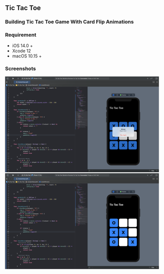 ## Tic Tac Toe

### Building Tic Tac Toe Game With Card Flip Animations

### Requirement
* iOS 14.0 +
* Xcode 12
* macOS 10.15 +

### Screenshots 
![image](https://github.com/OrangeFlavoredDerek/Tic-Tac-Toe/blob/main/Screenshots/截圖%202020-10-02%20上午10.18.17.png)
![image](https://github.com/OrangeFlavoredDerek/Tic-Tac-Toe/blob/main/Screenshots/截圖%202020-10-02%20上午10.18.29.png)